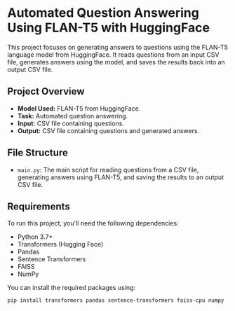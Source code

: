 # Automated Question Answering Using FLAN-T5 with HuggingFace

This project focuses on generating answers to questions using the FLAN-T5 language model from HuggingFace. It reads questions from an input CSV file, generates answers using the model, and saves the results back into an output CSV file.

## Project Overview

- **Model Used:** FLAN-T5 from HuggingFace.
- **Task:** Automated question answering.
- **Input:** CSV file containing questions.
- **Output:** CSV file containing questions and generated answers.

## File Structure

- `main.py`: The main script for reading questions from a CSV file, generating answers using FLAN-T5, and saving the results to an output CSV file.

## Requirements

To run this project, you'll need the following dependencies:

- Python 3.7+
- Transformers (Hugging Face)
- Pandas
- Sentence Transformers
- FAISS
- NumPy

You can install the required packages using:

```bash
pip install transformers pandas sentence-transformers faiss-cpu numpy
